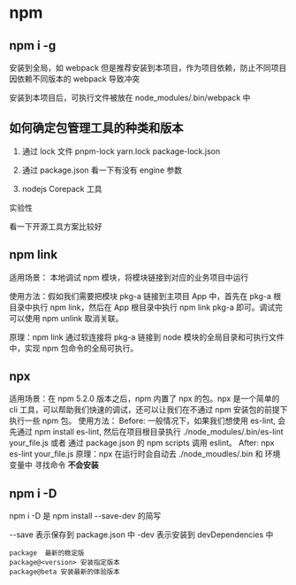 # npm

## npm i -g

安装到全局，如 webpack
但是推荐安装到本项目，作为项目依赖，防止不同项目因依赖不同版本的 webpack 导致冲突

安装到本项目后，可执行文件被放在 node_modules/.bin/webpack 中

## 如何确定包管理工具的种类和版本

1. 通过 lock 文件
   pnpm-lock
   yarn.lock
   package-lock.json

2. 通过 package.json
   看一下有没有 engine 参数

3. nodejs Corepack 工具

实验性

看一下开源工具方案比较好

## npm link

适用场景： 本地调试 npm 模块，将模块链接到对应的业务项目中运行

使用方法：假如我们需要把模块 pkg-a 链接到主项目 App 中，首先在 pkg-a 根目录中执行 npm link，然后在 App 根目录中执行 npm link pkg-a 即可。调试完可以使用 npm unlink 取消关联。

原理：npm link 通过软连接将 pkg-a 链接到 node 模块的全局目录和可执行文件中，实现 npm 包命令的全局可执行。

## npx

适用场景：在 npm 5.2.0 版本之后，npm 内置了 npx 的包。npx 是一个简单的 cli 工具，可以帮助我们快速的调试，还可以让我们在不通过 npm 安装包的前提下执行一些 npm 包。
使用方法：
Before: 一般情况下，如果我们想使用 es-lint, 会先通过 npm install es-lint, 然后在项目根目录执行
./node_modules/.bin/es-lint your_file.js 或者 通过 package.json 的 npm scripts 调用 eslint。
After: npx es-lint your_file.js
原理：npx 在运行时会自动去 ./node_moudles/.bin 和 环境变量中 寻找命令
**不会安装**

## npm i -D

npm i -D 是 npm install --save-dev 的简写

--save 表示保存到 package.json 中
-dev 表示安装到 devDependencies 中

```
package  最新的稳定版
package@<version> 安装指定版本
package@beta 安装最新的体验版本
```
